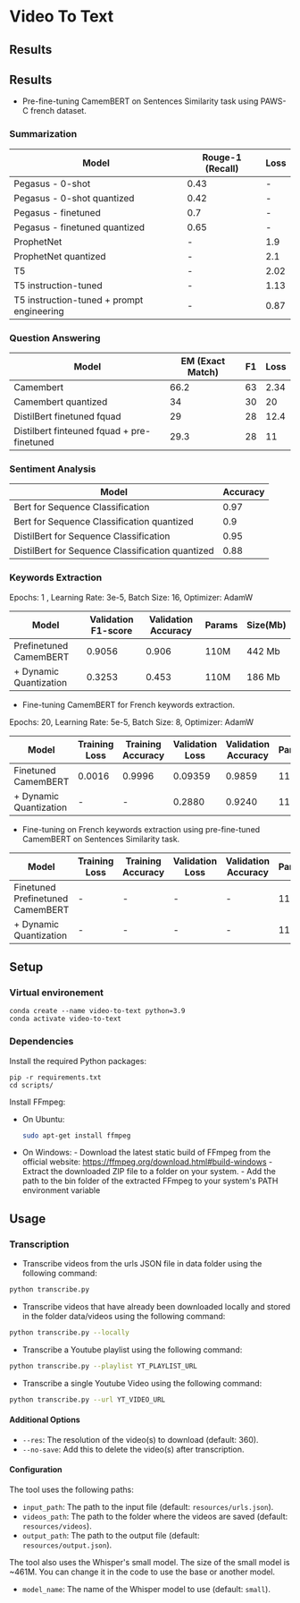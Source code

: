 # Video To Text
## Results

## Results

- Pre-fine-tuning CamemBERT on Sentences Similarity task using PAWS-C french dataset. 


### Summarization

| Model | Rouge-1 (Recall) | Loss
| --- | --- | --- |
| Pegasus - 0-shot| 0.43 | - |
| Pegasus - 0-shot quantized | 0.42 | - |
| Pegasus - finetuned | 0.7 | - |
| Pegasus - finetuned quantized | 0.65 | - |
| ProphetNet | - | 1.9 |
| ProphetNet quantized | - | 2.1 |
| T5 | - | 2.02 |
| T5 instruction-tuned | - | 1.13 |
| T5 instruction-tuned + prompt engineering | - | 0.87 |


### Question Answering
| Model | EM (Exact Match) | F1 | Loss
| --- | --- | --- | ---
| Camembert | 66.2 | 63 | 2.34
| Camembert quantized | 34 | 30 | 20
| DistilBert finetuned fquad | 29 | 28 | 12.4
| Distilbert finteuned fquad + pre-finetuned | 29.3 | 28 | 11


### Sentiment Analysis
| Model | Accuracy |
| --- | --- 
| Bert for Sequence Classification | 0.97 |
| Bert for Sequence Classification quantized | 0.9 |
| DistilBert for Sequence Classification | 0.95 |
| DistilBert for Sequence Classification quantized | 0.88 |


### Keywords Extraction

Epochs: 1 , Learning Rate: 3e-5, Batch Size: 16, Optimizer: AdamW

| Model | Validation F1-score | Validation Accuracy | Params | Size(Mb) |
| --- | --- | --- | --- | --- | 
| Prefinetuned CamemBERT | 0.9056 | 0.906 | 110M | 442 Mb |
| + Dynamic Quantization | 0.3253 | 0.453 | 110M | 186 Mb |

- Fine-tuning CamemBERT for French keywords extraction.


Epochs: 20, Learning Rate: 5e-5, Batch Size: 8, Optimizer: AdamW

| Model | Training Loss | Training Accuracy | Validation Loss | Validation Accuracy | Params | Size(Mb) |
| --- | --- | --- | --- | --- | --- | --- |
| Finetuned CamemBERT | 0.0016 | 0.9996 | 0.09359 | 0.9859 | 110M | 419 Mb |
| + Dynamic Quantization | - | - | 0.2880 | 0.9240 | 110M | 176 Mb |


- Fine-tuning on French keywords extraction using pre-fine-tuned CamemBERT on Sentences Similarity task.

| Model | Training Loss | Training Accuracy | Validation Loss | Validation Accuracy | Params | Size(Mb) |
| --- | --- | --- | --- | --- | --- | --- |
| Finetuned Prefinetuned CamemBERT | - | - | - | - | 110M | - |
| + Dynamic Quantization | - | - | - | - | 110M | - |


## Setup
### Virtual environement
```
conda create --name video-to-text python=3.9
conda activate video-to-text 
```
### Dependencies
Install the required Python packages:
```
pip -r requirements.txt
cd scripts/
```
Install FFmpeg:
- On Ubuntu: 
    ```bash 
    sudo apt-get install ffmpeg
    ```
- On Windows: 
      - Download the latest static build of FFmpeg from the official website: https://ffmpeg.org/download.html#build-windows
      - Extract the downloaded ZIP file to a folder on your system.
      - Add the path to the bin folder of the extracted FFmpeg to your system's PATH environment variable

## Usage

### Transcription

- Transcribe videos from the urls JSON file in data folder using the following command:
```bash 
python transcribe.py
```
- Transcribe videos that have already been downloaded locally and stored in the folder data/videos using the following command:
```bash 
python transcribe.py --locally
```
- Transcribe a Youtube playlist using the following command:
```bash 
python transcribe.py --playlist YT_PLAYLIST_URL
```

- Transcribe a single Youtube Video using the following command:
```bash 
python transcribe.py --url YT_VIDEO_URL
```


#### Additional Options

- `--res`: The resolution of the video(s) to download (default: 360).
- `--no-save`: Add this to delete the video(s) after transcription.

#### Configuration

The tool uses the following paths:

- `input_path`: The path to the input file (default: `resources/urls.json`).
- `videos_path`: The path to the folder where the videos are saved (default: `resources/videos`).
- `output_path`: The path to the output file (default: `resources/output.json`).

The tool also uses the Whisper's small model. The size of the small model is ~461M. You can change it in the code to use the base or another model.

- `model_name`: The name of the Whisper model to use (default: `small`).

